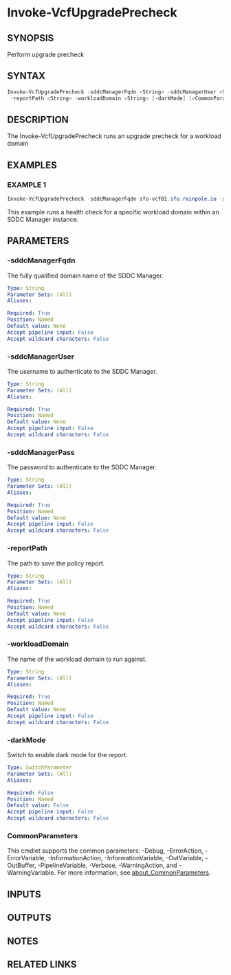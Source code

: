 # Invoke-VcfUpgradePrecheck

## SYNOPSIS

Perform upgrade precheck

## SYNTAX

```powershell
Invoke-VcfUpgradePrecheck -sddcManagerFqdn <String> -sddcManagerUser <String> -sddcManagerPass <String>
 -reportPath <String> -workloadDomain <String> [-darkMode] [<CommonParameters>]
```

## DESCRIPTION

The Invoke-VcfUpgradePrecheck runs an upgrade precheck for a workload domain

## EXAMPLES

### EXAMPLE 1

```powershell
Invoke-VcfUpgradePrecheck -sddcManagerFqdn sfo-vcf01.sfo.rainpole.io -sddcManagerUser admin@local -sddcManagerPass VMw@re1!VMw@re1! -reportPath F:\Reporting -workloadDomain sfo-w01
```

This example runs a health check for a specific workload domain within an SDDC Manager instance.

## PARAMETERS

### -sddcManagerFqdn

The fully qualified domain name of the SDDC Manager.

```yaml
Type: String
Parameter Sets: (All)
Aliases:

Required: True
Position: Named
Default value: None
Accept pipeline input: False
Accept wildcard characters: False
```

### -sddcManagerUser

The username to authenticate to the SDDC Manager.

```yaml
Type: String
Parameter Sets: (All)
Aliases:

Required: True
Position: Named
Default value: None
Accept pipeline input: False
Accept wildcard characters: False
```

### -sddcManagerPass

The password to authenticate to the SDDC Manager.

```yaml
Type: String
Parameter Sets: (All)
Aliases:

Required: True
Position: Named
Default value: None
Accept pipeline input: False
Accept wildcard characters: False
```

### -reportPath

The path to save the policy report.

```yaml
Type: String
Parameter Sets: (All)
Aliases:

Required: True
Position: Named
Default value: None
Accept pipeline input: False
Accept wildcard characters: False
```

### -workloadDomain

The name of the workload domain to run against.

```yaml
Type: String
Parameter Sets: (All)
Aliases:

Required: True
Position: Named
Default value: None
Accept pipeline input: False
Accept wildcard characters: False
```

### -darkMode

Switch to enable dark mode for the report.

```yaml
Type: SwitchParameter
Parameter Sets: (All)
Aliases:

Required: False
Position: Named
Default value: False
Accept pipeline input: False
Accept wildcard characters: False
```

### CommonParameters

This cmdlet supports the common parameters: -Debug, -ErrorAction, -ErrorVariable, -InformationAction, -InformationVariable, -OutVariable, -OutBuffer, -PipelineVariable, -Verbose, -WarningAction, and -WarningVariable. For more information, see [about_CommonParameters](http://go.microsoft.com/fwlink/?LinkID=113216).

## INPUTS

## OUTPUTS

## NOTES

## RELATED LINKS
